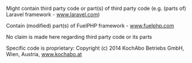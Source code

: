 Might contain third party code or part(s) of third party code
(e.g. (parts of) Laravel framework - www.laravel.com)

Contain (modified) part(s) of FuelPHP framework - www.fuelphp.com

No claim is made here regarding third party code or its parts

Specific code is proprietary: Copyright (c) 2014 KochAbo Betriebs GmbH, Wien, Austria, www.kochabo.at
